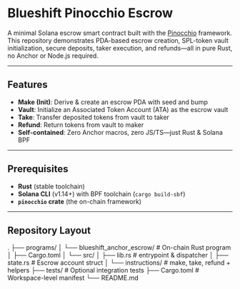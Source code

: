 # Blueshift Pinocchio Escrow

A minimal Solana escrow smart contract built with the [Pinocchio](https://github.com/anza-xyz/pinocchio) framework.  
This repository demonstrates PDA-based escrow creation, SPL-token vault initialization, secure deposits, taker execution, and refunds—all in pure Rust, no Anchor or Node.js required.

---

## Features

- **Make (Init)**: Derive & create an escrow PDA with seed and bump  
- **Vault**: Initialize an Associated Token Account (ATA) as the escrow vault  
- **Take**: Transfer deposited tokens from vault to taker  
- **Refund**: Return tokens from vault to maker  
- **Self-contained**: Zero Anchor macros, zero JS/TS—just Rust & Solana BPF

---

## Prerequisites

- **Rust** (stable toolchain)  
- **Solana CLI** (v1.14+) with BPF toolchain (`cargo build-sbf`)  
- **`pinocchio` crate** (the on-chain framework)  

---

## Repository Layout

.
├── programs/
│ └── blueshift_anchor_escrow/ # On-chain Rust program
│ ├── Cargo.toml
│ └── src/
│ ├── lib.rs # entrypoint & dispatcher
│ ├── state.rs # Escrow account struct
│ └── instructions/ # make, take, refund + helpers
├── tests/ # Optional integration tests
├── Cargo.toml # Workspace-level manifest
└── README.md
